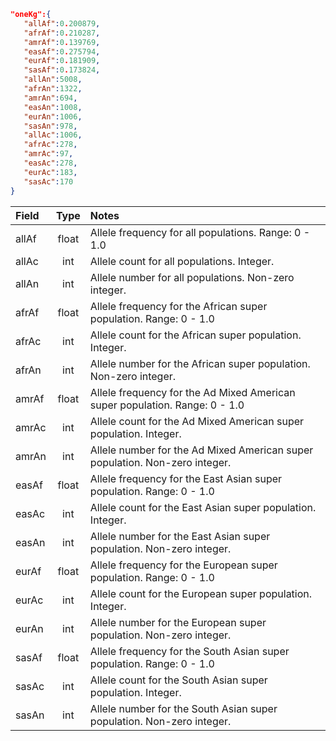 ```json
"oneKg":{
   "allAf":0.200879,
   "afrAf":0.210287,
   "amrAf":0.139769,
   "easAf":0.275794,
   "eurAf":0.181909,
   "sasAf":0.173824,
   "allAn":5008,
   "afrAn":1322,
   "amrAn":694,
   "easAn":1008,
   "eurAn":1006,
   "sasAn":978,
   "allAc":1006,
   "afrAc":278,
   "amrAc":97,
   "easAc":278,
   "eurAc":183,
   "sasAc":170
}
```
| Field            | Type         | Notes                     |
|:-----------------|:------------:|:--------------------------|
| allAf            | float        | Allele frequency for all populations. Range: 0 - 1.0|
| allAc            | int          | Allele count for all populations. Integer.|
| allAn            | int          | Allele number for all populations. Non-zero integer.|
| afrAf            | float        | Allele frequency for the African super population. Range: 0 - 1.0|
| afrAc            | int          | Allele count for the African super population. Integer.|
| afrAn            | int          | Allele number for the African super population. Non-zero integer.|
| amrAf            | float        | Allele frequency for the Ad Mixed American super population. Range: 0 - 1.0|
| amrAc            | int          | Allele count for the Ad Mixed American super population. Integer.|
| amrAn            | int          | Allele number for the Ad Mixed American super population. Non-zero integer.|
| easAf            | float        | Allele frequency for the East Asian super population. Range: 0 - 1.0|
| easAc            | int          | Allele count for the East Asian super population. Integer.|
| easAn            | int          | Allele number for the East Asian super population. Non-zero integer.|
| eurAf            | float        | Allele frequency for the European super population. Range: 0 - 1.0|
| eurAc            | int          | Allele count for the European super population. Integer.|
| eurAn            | int          | Allele number for the European super population. Non-zero integer.|
| sasAf            | float        | Allele frequency for the South Asian super population. Range: 0 - 1.0|
| sasAc            | int          | Allele count for the South Asian super population. Integer.|
| sasAn            | int          | Allele number for the South Asian super population. Non-zero integer.|
